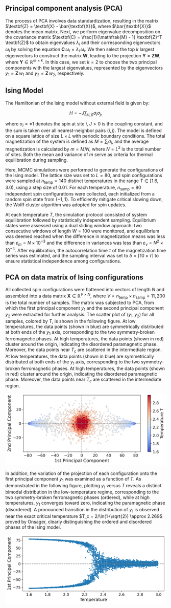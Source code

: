 Principal component analysis (PCA)
-----------------

The process of PCA involves data standardization, resulting in the matrix $\textbf{Z} = \textbf{X} - \bar{\textbf{X}}$, where $\bar{\textbf{X}}$ denotes the mean matrix. Next, we perform eigenvalue decomposition on the covariance matrix $\textbf{C} = \frac{1}{\mathfrak{M} - 1} \textbf{Z}^T \textbf{Z}$ to obtain eigenvalues $\lambda_i$ and their corresponding eigenvectors $\omega_i$ by solving the equation $\textbf{C} \, \omega_i = \lambda_i \, \omega_i$. We then select the top $k$ largest eigenvectors to construct the matrix $\textbf{W}$, leading to the projection $\textbf{Y} = \textbf{Z} \textbf{W}$, where $\textbf{Y} \in \mathbb{R}^{\mathfrak{M} \times k}$. In this case, we set $k = 2$ to choose the two principal components with the largest eigenvalues, represented by the eigenvectors $y_1 = \textbf{Z} \, w_1$ and $y_2 = \textbf{Z} \, w_2$, respectively.



Ising Model
-----------------

The Hamiltonian of the Ising model without external field is given by:

$$
H = -J \sum_{\langle i, j \rangle} \sigma_i \sigma_j,
$$

where $\sigma_i = \pm 1$ denotes the spin at site $i$, $J > 0$ is the coupling constant, and the sum is taken over all nearest-neighbor pairs $\langle i, j \rangle$. The model is defined on a square lattice of size $L \times L$ with periodic boundary conditions. The total magnetization of the system is defined as $M = \sum_i \sigma_i$, and the average magnetization is calculated by $m = M/N$, where $N = L^2$ is the total number of sites. Both the mean and variance of $m$ serve as criteria for thermal equilibration during sampling.

Here, MCMC simulations were performed to generate the configurations of the Ising model. The lattice size was set to $L = 80$, and spin configurations were sampled at $n_{\text{temp}} = 140$ distinct temperatures in the range $T \in [1.6, 3.0)$, using a step size of $0.01$. For each temperature, $n_{\text{samp}}=80$ independent spin configurations were collected, each initialized from a random spin state from $\{-1, 1\}$. To efficiently mitigate critical slowing down, the Wolff cluster algorithm was adopted for spin updates.

At each temperature $T$, the simulation protocol consisted of system equilibration followed by statistically independent sampling. Equilibrium states were assessed using a dual sliding window approach: two consecutive windows of length $W = 100$ were monitored, and equilibrium was deemed reached when the difference in magnetization means was less than $\varepsilon_m = N \times 10^{-3}$ and the difference in variances was less than $\varepsilon_v = N^2 \times 10^{-4}$. After equilibration, the autocorrelation time $\tau$ of the magnetization time series was estimated, and the sampling interval was set to $\delta = \lceil 10 \times \tau \rceil$ to ensure statistical independence among configurations.

PCA on data matrix of Ising configurations
-----------------

All collected spin configurations were flattened into vectors of length $N$ and assembled into a data matrix $\mathbf{X} \in \mathbb{R}^{V \times N}$, where $V = n_\text{temp} \times n_{\text{samp}} = 11,200$ is the total number of samples. The matrix was subjected to PCA, from which the first principal component $y_1$ and the second principal component $y_2$ were extracted for further analysis. The scatter plot of $(y_1, y_2)$ for all samples, colored by $T$, is shown in the following figure. At low temperatures, the data points (shown in blue) are symmetrically distributed at both ends of the $y_1$ axis, corresponding to the two symmetry-broken ferromagnetic phases. At high temperatures, the data points (shown in red) cluster around the origin, indicating the disordered paramagnetic phase. Moreover, the data points near $T_c$ are scattered in the intermediate region. At low temperatures, the data points (shown in blue) are symmetrically distributed at both ends of the $y_1$ axis, corresponding to the two symmetry-broken ferromagnetic phases. At high temperatures, the data points (shown in red) cluster around the origin, indicating the disordered paramagnetic phase. Moreover, the data points near $T_c$ are scattered in the intermediate region.

<img src="fig/First_second.png" alt="fig1" width="600">

In addition, the variation of the projection of each configuration onto the first principal component $y_1$ was examined as a function of $T$. As demonstrated in the following figure, plotting $y_1$ versus $T$ reveals a distinct bimodal distribution in the low-temperature regime, corresponding to the two symmetry-broken ferromagnetic phases (ordered), while at high temperatures, $y_1$ converges toward zero, indicating the paramagnetic phase (disordered). A pronounced transition in the distribution of $y_1$ is observed near the exact critical temperature $T_c = 2/\ln(1+\sqrt{2}) \approx 2.269$ proved by Onsager, clearly distinguishing the ordered and disordered phases of the Ising model.

<img src="fig/First_T.png" alt="fig1" width="600">